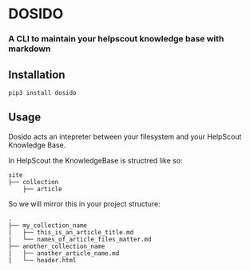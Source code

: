# DOSIDO
### A CLI to maintain your helpscout knowledge base with markdown


## Installation
`pip3 install dosido`



## Usage

Dosido acts an intepreter between your filesystem and your HelpScout Knowledge Base.

In HelpScout the KnowledgeBase is structred like so:

```
site
├── collection
    ├── article
```

So we will mirror this in your project structure:

```
.
├── my_collection_name
|   ├── this_is_an_article_title.md
|   └── names_of_article_files_matter.md
├── another_collection_name
|   ├── another_article_name.md
|   └── header.html
```


    


